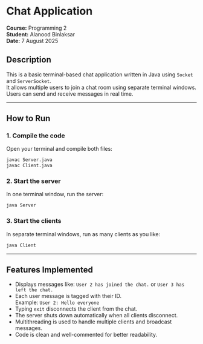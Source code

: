 # Chat Application  
**Course:** Programming 2  
**Student:** Alanood Binlaksar  
**Date:** 7 August 2025  

## Description  
This is a basic terminal-based chat application written in Java using `Socket` and `ServerSocket`.  
It allows multiple users to join a chat room using separate terminal windows.  
Users can send and receive messages in real time.

---

## How to Run  

### 1. Compile the code  
Open your terminal and compile both files:

```bash
javac Server.java  
javac Client.java
```

### 2. Start the server  
In one terminal window, run the server:

```bash
java Server
```

### 3. Start the clients  
In separate terminal windows, run as many clients as you like:

```bash
java Client
```

---

## Features Implemented  
- Displays messages like: `User 2 has joined the chat.` or `User 3 has left the chat.`
- Each user message is tagged with their ID.  
  Example: `User 2: Hello everyone`
- Typing `exit` disconnects the client from the chat.
- The server shuts down automatically when all clients disconnect.
- Multithreading is used to handle multiple clients and broadcast messages.
- Code is clean and well-commented for better readability.
